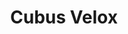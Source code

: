 ---
title: Cubus Velox
developer: CodinSoft
image: CubusVelox.jpg
link: http://codinsoft.de/about/cubus-velox/
ios: https://itunes.apple.com/us/app/cubus-velox/id613448076
android: https://play.google.com/store/apps/details?id=de.codinsoft.cubusVelox
flash: http://www.kongregate.com/games/knarrenheinz/cubus-velox
amazon: http://amazon.com/gp/mas/dl/android?p=de.codinsoft.cubusVelox
---